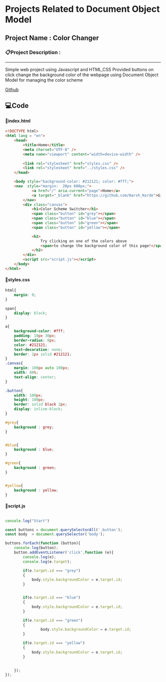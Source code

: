 
# Projects Related to Document Object Model


## Project Name : Color Changer

### 📋Project Description : 

***
Simple web project using Javascript and HTML,CSS
Provided buttons on click change the background color of the webpage using Document Object Model for managing the color scheme


[Github](https://github.com/HarshKorde5/JavaScript/Projects)

## 💻Code

#### 📂index.html
```html
<!DOCTYPE html>
<html lang = "en">
    <head>
        <title>Home</title>
        <meta charset="UTF-8" />
        <meta name="viewport" content="width=device-width" />
    
        <link rel="stylesheet" href="styles.css" />
        <link rel="stylesheet" href="../styles.css" />
    </head>

    <body style="background-color: #212121; color: #fff;">
    <nav  style="margin:  20px 600px;">
            <a href="/" aria-current="page">Home</a>
            <a target="_blank" href="https://github.com/Harsh_Korde">Github</a>
        </nav>
        <div class="canvas">
            <h1>Color Scheme Switcher</h1>
            <span class="button" id="grey"></span>
            <span class="button" id="blue"></span>
            <span class="button" id="green"></span>
            <span class="button" id="yellow"></span>

            <h2>
                Try clicking on one of the colors above
                <span>to change the background color of this page!</span>
            </h2>
        </div>
        <script src="script.js"></script>
    </body>
</html>
```

#### 📂styles.css
```css
html{
    margin: 0;
}

span{
    display: block;
}

a{
    background-color: #fff;
    padding: 10px 30px;
    border-radius: 8px;
    color: #212121;
    text-decoration: none;
    border: 2px solid #212121;
}
.canvas{
    margin: 100px auto 100px;
    width: 80%;
    text-align: center;
}

.button{
    width: 100px;
    height: 100px;
    border: solid black 2px;
    display: inline-block;
}

#grey{
    background : grey;
}


#blue{
    background : blue;
}

#green{
    background : green;
}


#yellow{
    background : yellow;
}
```

#### 📂script.js
```javascript

console.log("Start")

const buttons = document.querySelectorAll('.button');
const body  = document.querySelector('body');

buttons.forEach(function (button){
    console.log(button);
    button.addEventListener('click',function (e){
        console.log(e);
        console.log(e.target);

        if(e.target.id === "grey")
        {
            body.style.backgroundColor = e.target.id;
        }


        if(e.target.id === "blue")
        {
            body.style.backgroundColor = e.target.id;
        }

        if(e.target.id === "green")
        {
                body.style.backgroundColor = e.target.id;
        }

        if(e.target.id === "yellow")
        {
            body.style.backgroundColor = e.target.id;
        }
            

    });
});
```
